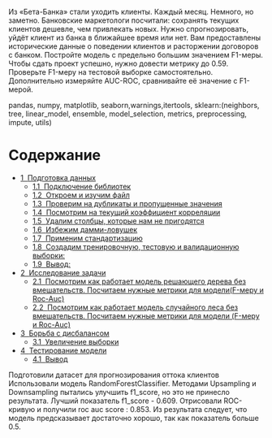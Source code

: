 Из «Бета-Банка» стали уходить клиенты. Каждый месяц. Немного, но заметно. Банковские маркетологи посчитали: сохранять текущих клиентов дешевле, чем привлекать новых.
Нужно спрогнозировать, уйдёт клиент из банка в ближайшее время или нет. Вам предоставлены исторические данные о поведении клиентов и расторжении договоров с банком.
Постройте модель с предельно большим значением F1-меры. Чтобы сдать проект успешно, нужно довести метрику до 0.59. Проверьте F1-меру на тестовой выборке самостоятельно.
Дополнительно измеряйте AUC-ROC, сравнивайте её значение с F1-мерой.


pandas, numpy, matplotlib, seaborn,warnings,itertools, sklearn:(neighbors, tree, linear_model, ensemble, model_selection, metrics, preprocessing, impute, utils)

<h1>Содержание<span class="tocSkip"></span></h1>
<div class="toc"><ul class="toc-item"><li><span><a href="#Подготовка-данных" data-toc-modified-id="Подготовка-данных-1"><span class="toc-item-num">1&nbsp;&nbsp;</span>Подготовка данных</a></span><ul class="toc-item"><li><span><a href="#Подключение-библиотек" data-toc-modified-id="Подключение-библиотек-1.1"><span class="toc-item-num">1.1&nbsp;&nbsp;</span>Подключение библиотек</a></span></li><li><span><a href="#Откроем-и-изучим-файл" data-toc-modified-id="Откроем-и-изучим-файл-1.2"><span class="toc-item-num">1.2&nbsp;&nbsp;</span>Откроем и изучим файл</a></span></li><li><span><a href="#Проверим-на-дубликаты-и-пропущенные-значения" data-toc-modified-id="Проверим-на-дубликаты-и-пропущенные-значения-1.3"><span class="toc-item-num">1.3&nbsp;&nbsp;</span>Проверим на дубликаты и пропущенные значения</a></span></li><li><span><a href="#Посмотрим-на-текущий-коэффициент-корреляции" data-toc-modified-id="Посмотрим-на-текущий-коэффициент-корреляции-1.4"><span class="toc-item-num">1.4&nbsp;&nbsp;</span>Посмотрим на текущий коэффициент корреляции</a></span></li><li><span><a href="#Удалим-столбцы,-которые-нам-не-пригодятся" data-toc-modified-id="Удалим-столбцы,-которые-нам-не-пригодятся-1.5"><span class="toc-item-num">1.5&nbsp;&nbsp;</span>Удалим столбцы, которые нам не пригодятся</a></span></li><li><span><a href="#Избежим-дамми-ловушек" data-toc-modified-id="Избежим-дамми-ловушек-1.6"><span class="toc-item-num">1.6&nbsp;&nbsp;</span>Избежим дамми-ловушек</a></span></li><li><span><a href="#Применим-стандартизацию" data-toc-modified-id="Применим-стандартизацию-1.7"><span class="toc-item-num">1.7&nbsp;&nbsp;</span>Применим стандартизацию</a></span></li><li><span><a href="#Создадим-тренировочную,-тестовую-и-валидационную-выборки:" data-toc-modified-id="Создадим-тренировочную,-тестовую-и-валидационную-выборки:-1.8"><span class="toc-item-num">1.8&nbsp;&nbsp;</span>Создадим тренировочную, тестовую и валидационную выборки:</a></span></li><li><span><a href="#Вывод:" data-toc-modified-id="Вывод:-1.9"><span class="toc-item-num">1.9&nbsp;&nbsp;</span>Вывод:</a></span></li></ul></li><li><span><a href="#Исследование-задачи" data-toc-modified-id="Исследование-задачи-2"><span class="toc-item-num">2&nbsp;&nbsp;</span>Исследование задачи</a></span><ul class="toc-item"><li><span><a href="#Посмотрим-как-работает-модель-решающего-дерева-без-вмешательств.-Посчитаем-нужные-метрики-для-модели(F-меру-и-Roc-Auc)" data-toc-modified-id="Посмотрим-как-работает-модель-решающего-дерева-без-вмешательств.-Посчитаем-нужные-метрики-для-модели(F-меру-и-Roc-Auc)-2.1"><span class="toc-item-num">2.1&nbsp;&nbsp;</span>Посмотрим как работает модель решающего дерева без вмешательств. Посчитаем нужные метрики для модели(F-меру и Roc-Auc)</a></span></li><li><span><a href="#Посмотрим-как-работает-модель-случайного-леса-без-вмешательств.-Посчитаем-нужные-метрики-для-модели-(F-меру-и-Roc-Auc)" data-toc-modified-id="Посмотрим-как-работает-модель-случайного-леса-без-вмешательств.-Посчитаем-нужные-метрики-для-модели-(F-меру-и-Roc-Auc)-2.2"><span class="toc-item-num">2.2&nbsp;&nbsp;</span>Посмотрим как работает модель случайного леса без вмешательств. Посчитаем нужные метрики для модели (F-меру и Roc-Auc)</a></span></li></ul></li><li><span><a href="#Борьба-с-дисбалансом" data-toc-modified-id="Борьба-с-дисбалансом-3"><span class="toc-item-num">3&nbsp;&nbsp;</span>Борьба с дисбалансом</a></span><ul class="toc-item"><li><span><a href="#Увеличение-выборки" data-toc-modified-id="Увеличение-выборки-3.1"><span class="toc-item-num">3.1&nbsp;&nbsp;</span>Увеличение выборки</a></span></li></ul></li><li><span><a href="#Тестирование-модели" data-toc-modified-id="Тестирование-модели-4"><span class="toc-item-num">4&nbsp;&nbsp;</span>Тестирование модели</a></span><ul class="toc-item"><li><span><a href="#Вывод" data-toc-modified-id="Вывод:-4.1"><span class="toc-item-num">4.1&nbsp;&nbsp;</span>Вывод</a></span></li></ul></li></div>

  
  Подготовили датасет для прогнозирования оттока клиентов
Использовали модель RandomForestClassifier.
Методами Upsampling и Downsampling пытались улучшить f1_score, но это не принесло результата.
Лучший показатель f1_score - 0.609.
Отрисовали ROC-кривую и получили roc auc score : 0.853.
Из результата следует, что модель предсказывает достаточно хорошо, так как показатель больше 0.5.
